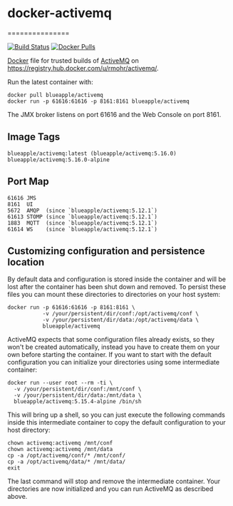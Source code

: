 # docker-activemq
===============

[![Build Status](https://travis-ci.org/blueapple/docker-activemq.svg?branch=master)](https://travis-ci.org/blueapple/docker-activemq)
[![Docker Pulls](https://img.shields.io/docker/pulls/blueapple/activemq.svg?maxAge=2592000)](https://hub.docker.com/r/blueapple/activemq/)

[Docker](https://www.docker.io/) file for trusted builds of [ActiveMQ](http://activemq.apache.org/) on https://registry.hub.docker.com/u/rmohr/activemq/.

Run the latest container with:

    docker pull blueapple/activemq
    docker run -p 61616:61616 -p 8161:8161 blueapple/activemq

The JMX broker listens on port 61616 and the Web Console on port 8161.

Image Tags
----------

    blueapple/activemq:latest (blueapple/activemq:5.16.0)
    blueapple/activemq:5.16.0-alpine

Port Map
--------

    61616 JMS
    8161  UI
    5672  AMQP  (since `blueapple/activemq:5.12.1`)
    61613 STOMP (since `blueapple/activemq:5.12.1`)
    1883  MQTT  (since `blueapple/activemq:5.12.1`)
    61614 WS    (since `blueapple/activemq:5.12.1`)

Customizing configuration and persistence location
--------------------------------------------------
By default data and configuration is stored inside the container and will be
lost after the container has been shut down and removed. To persist these
files you can mount these directories to directories on your host system:

    docker run -p 61616:61616 -p 8161:8161 \
               -v /your/persistent/dir/conf:/opt/activemq/conf \
               -v /your/persistent/dir/data:/opt/activemq/data \
               blueapple/activemq

ActiveMQ expects that some configuration files already exists, so they won't be
created automatically, instead you have to create them on your own before
starting the container. If you want to start with the default configuration you
can initialize your directories using some intermediate container:

    docker run --user root --rm -ti \
      -v /your/persistent/dir/conf:/mnt/conf \
      -v /your/persistent/dir/data:/mnt/data \
      blueapple/activemq:5.15.4-alpine /bin/sh

This will bring up a shell, so you can just execute the following commands
inside this intermediate container to copy the default configuration to your
host directory:

    chown activemq:activemq /mnt/conf
    chown activemq:activemq /mnt/data
    cp -a /opt/activemq/conf/* /mnt/conf/
    cp -a /opt/activemq/data/* /mnt/data/
    exit

The last command will stop and remove the intermediate container. Your
directories are now initialized and you can run ActiveMQ as described above.

